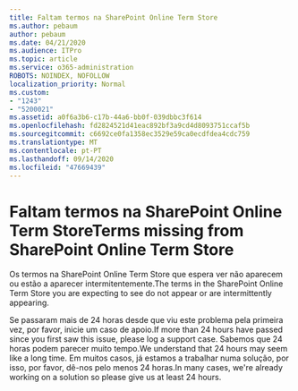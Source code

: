 ```yaml
---
title: Faltam termos na SharePoint Online Term Store
ms.author: pebaum
author: pebaum
ms.date: 04/21/2020
ms.audience: ITPro
ms.topic: article
ms.service: o365-administration
ROBOTS: NOINDEX, NOFOLLOW
localization_priority: Normal
ms.custom:
- "1243"
- "5200021"
ms.assetid: a0f6a3b6-c17b-44a6-bb0f-039dbbc3f614
ms.openlocfilehash: fd2824521d41eac892bf3a9cd4d8093751ccaf5b
ms.sourcegitcommit: c6692ce0fa1358ec3529e59ca0ecdfdea4cdc759
ms.translationtype: MT
ms.contentlocale: pt-PT
ms.lasthandoff: 09/14/2020
ms.locfileid: "47669439"
---
```

# <a name="terms-missing-from-sharepoint-online-term-store"></a><span data-ttu-id="71244-102">Faltam termos na SharePoint Online Term Store</span><span class="sxs-lookup"><span data-stu-id="71244-102">Terms missing from SharePoint Online Term Store</span></span>

<span data-ttu-id="71244-103">Os termos na SharePoint Online Term Store que espera ver não aparecem ou estão a aparecer intermitentemente.</span><span class="sxs-lookup"><span data-stu-id="71244-103">The terms in the SharePoint Online Term Store you are expecting to see do not appear or are intermittently appearing.</span></span>
  
<span data-ttu-id="71244-104">Se passaram mais de 24 horas desde que viu este problema pela primeira vez, por favor, inicie um caso de apoio.</span><span class="sxs-lookup"><span data-stu-id="71244-104">If more than 24 hours have passed since you first saw this issue, please log a support case.</span></span> <span data-ttu-id="71244-105">Sabemos que 24 horas podem parecer muito tempo.</span><span class="sxs-lookup"><span data-stu-id="71244-105">We understand that 24 hours may seem like a long time.</span></span> <span data-ttu-id="71244-106">Em muitos casos, já estamos a trabalhar numa solução, por isso, por favor, dê-nos pelo menos 24 horas.</span><span class="sxs-lookup"><span data-stu-id="71244-106">In many cases, we're already working on a solution so please give us at least 24 hours.</span></span>
  